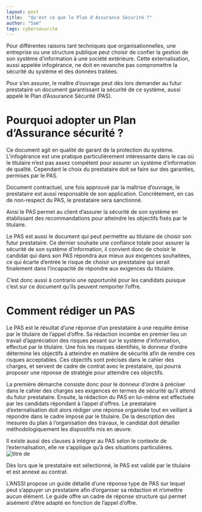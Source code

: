 ```yaml
---
layout: post
title:  "Qu'est ce que le Plan d'Assurance Sécurité ?"
author: "Sam"
tags: cybersecurite
---
```


Pour différentes raisons tant techniques que organisationnelles, une entreprise ou une structure publique peut choisir de confier la gestion de son système d’information à une société extérieure. Cette externalisation, aussi appelée infogérance, ne doit en revanche pas compromettre la sécurité du système et des données traitées.

Pour s’en assurer, le maître d’ouvrage peut dès lors demander au futur prestataire un document garantissant la sécurité de ce système, aussi appelé le Plan d’Assurance Sécurité (PAS).
 
# Pourquoi adopter un Plan d’Assurance sécurité ?
Ce document agit en qualité de garant de la protection du système. L’infogérance est une pratique particulièrement intéressante dans le cas où le titulaire n’est pas assez compétent pour assurer un système d’information de qualité. Cependant le choix du prestataire doit se faire sur des garanties, permises par le PAS.

Document contractuel, une fois approuvé par la maîtrise d’ouvrage, le prestataire est aussi responsable de son application. Concrètement, en cas de non-respect du PAS, le prestataire sera sanctionné.

Ainsi le PAS permet au client d’assurer la sécurité de son système en établissant des recommandations pour atteindre les objectifs fixés par le titulaire.

Le PAS est aussi le document qui peut permettre au titulaire de choisir son futur prestataire. Ce dernier souhaite une confiance totale pour assurer la sécurité de son système d’information, il convient donc de choisir le candidat qui dans son PAS répondra aux mieux aux exigences souhaitées, ce qui écarte d’entrée le risque de choisir un prestataire qui serait finalement dans l’incapacité de répondre aux exigences du titulaire.

C’est donc aussi à contrario une opportunité pour les candidats puisque c’est sur ce document qu’ils peuvent remporter l’offre.

# Comment rédiger un PAS
Le PAS est le résultat d’une réponse d’un prestataire à une requête émise par le titulaire de l’appel d’offre. Sa rédaction incombe en premier lieu un travail d’appréciation des risques pesant sur le système d’information, effectué par le titulaire. Une fois les risques identifiés, le donneur d’ordre détermine les objectifs à atteindre en matière de sécurité afin de rendre ces risques acceptables. Ces objectifs sont précisés dans le cahier des charges, et servent de cadre de contrat avec le prestataire, qui pourra proposer une réponse de stratégie pour atteindre ces objectifs.

La première démarche consiste donc pour le donneur d’ordre à préciser dans le cahier des charges ses exigences en termes de sécurité qu’il attend du futur prestataire. 
Ensuite, la rédaction du PAS en lui-même est effectuée par les candidats répondant à l’appel d'offres.
Le prestataire d’externalisation doit alors rédiger une réponse organisée tout en veillant à répondre dans le cadre imposé par le titulaire. De la description des mesures du plan à l’organisation des travaux, le candidat doit détailler méthodologiquement les dispositifs mis en œuvre. 

Il existe aussi des clauses à intégrer au PAS selon le contexte de l’externalisation, elle ne s’applique qu’à des situations particulières.
![titre de](https://images.unsplash.com/photo-1580087256394-dc596e1c8f4f?ixid=MnwxMjA3fDB8MHxwaG90by1wYWdlfHx8fGVufDB8fHx8&ixlib=rb-1.2.1&auto=format&fit=crop&w=668&q=80)

Dès lors que le prestataire est sélectionné, le PAS est validé par le titulaire et est annexé au contrat.

L’ANSSI propose un guide détaillé d’une réponse type de PAS sur lequel peut s’appuyer un prestataire afin d’organiser sa rédaction et n’omettre aucun élément. Le guide offre un cadre de réponse structuré qui permet aisément d’être adapté en fonction de l’appel d’offre.